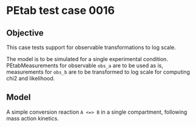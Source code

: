 # PEtab test case 0016

## Objective

This case tests support for observable transformations to log scale.

The model is to be simulated for a single experimental condition. PEtabMeasurements
for observable `obs_a` are to be used as is, measurements for `obs_b` are to
be transformed to log scale for computing chi2 and likelihood.

## Model

A simple conversion reaction `A <=> B` in a single compartment, following
mass action kinetics.
